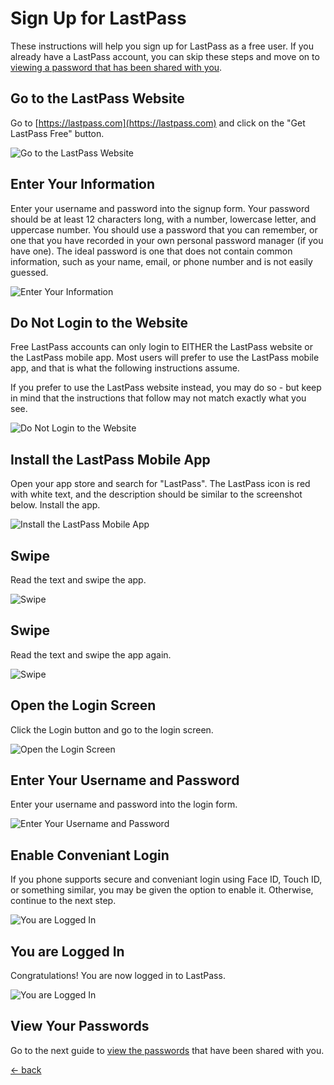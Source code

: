 # Sign Up for LastPass
These instructions will help you sign up for LastPass as a free user.  If you already have a LastPass account, you can skip these steps and move on to [viewing a password that has been shared with you](./lastpass-view.md).

## Go to the LastPass Website
Go to [https://lastpass.com](https://lastpass.com) and click on the "Get LastPass Free" button.

![Go to the LastPass Website](./img/lastpass-signup-1.png)

## Enter Your Information
Enter your username and password into the signup form.  Your password should be at least 12 characters long, with a number, lowercase letter, and uppercase number.  You should use a password that you can remember, or one that you have recorded in your own personal password manager (if you have one).  The ideal password is one that does not contain common information, such as your name, email, or phone number and is not easily guessed.

![Enter Your Information](./img/lastpass-signup-2.png)

## Do Not Login to the Website
Free LastPass accounts can only login to EITHER the LastPass website or the LastPass mobile app.  Most users will prefer to use the LastPass mobile app, and that is what the following instructions assume.

If you prefer to use the LastPass website instead, you may do so - but keep in mind that the instructions that follow may not match exactly what you see.

![Do Not Login to the Website](./img/lastpass-signup-3.png)

## Install the LastPass Mobile App
Open your app store and search for "LastPass".  The LastPass icon is red with white text, and the description should be similar to the screenshot below.  Install the app.

![Install the LastPass Mobile App](./img/lastpass-phone-1.jpg)

## Swipe
Read the text and swipe the app.

![Swipe](./img/lastpass-phone-2.png)

## Swipe
Read the text and swipe the app again.

![Swipe](./img/lastpass-phone-3.jpg)

## Open the Login Screen
Click the Login button and go to the login screen.

![Open the Login Screen](./img/lastpass-phone-4.png)

## Enter Your Username and Password
Enter your username and password into the login form.

![Enter Your Username and Password](./img/lastpass-phone-5.jpg)

## Enable Conveniant Login
If you phone supports secure and conveniant login using Face ID, Touch ID, or something similar, you may be given the option to enable it.  Otherwise, continue to the next step.

![You are Logged In](./img/lastpass-phone-6.jpg)

## You are Logged In
Congratulations!  You are now logged in to LastPass.

![You are Logged In](./img/lastpass-phone-7.png)

## View Your Passwords
Go to the next guide to [view the passwords](./lastpass-view.md) that have been shared with you.

[<- back](./README.md)

